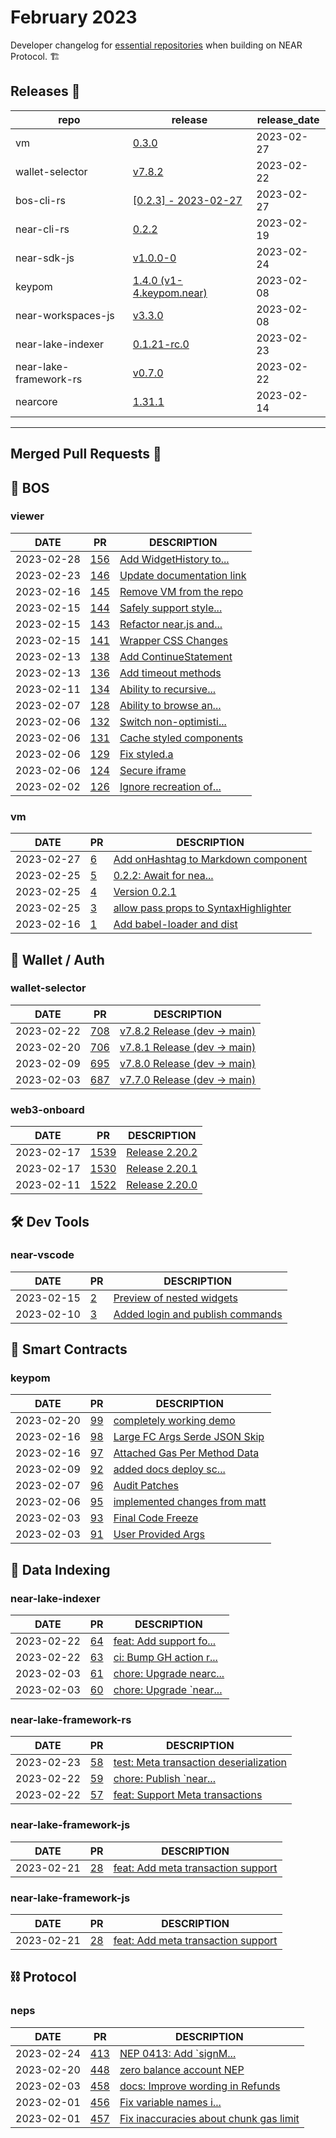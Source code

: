 # February 2023

Developer changelog for [essential repositories](https://github.com/near) when building on NEAR Protocol. 🏗️

## Releases  🎉

| repo | release | release_date |
| --- | --- | --- |
| vm | [0.3.0](https://github.com/NearSocial/VM/releases/tag/0.3.0) | 2023-02-27 |
| wallet-selector | [v7.8.2](https://github.com/near/wallet-selector/releases/tag/v7.8.2) | 2023-02-22 |
| bos-cli-rs | [[0.2.3] - 2023-02-27](https://github.com/bos-cli-rs/bos-cli-rs/releases/tag/v0.2.3) | 2023-02-27 |
| near-cli-rs | [0.2.2](https://github.com/near/near-cli-rs/releases/tag/0.2.2) | 2023-02-19 |
| near-sdk-js | [v1.0.0-0](https://github.com/near/near-sdk-js/releases/tag/v1.0.0-0) | 2023-02-24 |
| keypom | [1.4.0 (v1-4.keypom.near)](https://github.com/keypom/keypom/releases/tag/v1-4.keypom.near) | 2023-02-08 |
| near-workspaces-js | [v3.3.0](https://github.com/near/near-workspaces-js/releases/tag/near-workspaces%403.3.0) | 2023-02-08 |
| near-lake-indexer | [0.1.21-rc.0](https://github.com/near/near-lake-indexer/releases/tag/0.1.21-rc.0) | 2023-02-23 |
| near-lake-framework-rs | [v0.7.0](https://github.com/near/near-lake-framework-rs/releases/tag/v0.7.0) | 2023-02-22 |
| nearcore | [1.31.1](https://github.com/near/nearcore/releases/tag/1.31.1) | 2023-02-14 |

---

## Merged Pull Requests  🚀

## 🚀 BOS

### viewer

| DATE | PR | DESCRIPTION |
| --- | --- | --- |
| 2023-02-28 | [156](https://github.com/NearSocial/viewer/pull/156) | [Add WidgetHistory to...](https://github.com/NearSocial/viewer/pull/156) |
| 2023-02-23 | [146](https://github.com/NearSocial/viewer/pull/146) | [Update documentation link](https://github.com/NearSocial/viewer/pull/146) |
| 2023-02-16 | [145](https://github.com/NearSocial/viewer/pull/145) | [Remove VM from the repo](https://github.com/NearSocial/viewer/pull/145) |
| 2023-02-15 | [144](https://github.com/NearSocial/viewer/pull/144) | [Safely support style...](https://github.com/NearSocial/viewer/pull/144) |
| 2023-02-15 | [143](https://github.com/NearSocial/viewer/pull/143) | [Refactor near.js and...](https://github.com/NearSocial/viewer/pull/143) |
| 2023-02-15 | [141](https://github.com/NearSocial/viewer/pull/141) | [Wrapper CSS Changes](https://github.com/NearSocial/viewer/pull/141) |
| 2023-02-13 | [138](https://github.com/NearSocial/viewer/pull/138) | [Add ContinueStatement](https://github.com/NearSocial/viewer/pull/138) |
| 2023-02-13 | [136](https://github.com/NearSocial/viewer/pull/136) | [Add timeout methods](https://github.com/NearSocial/viewer/pull/136) |
| 2023-02-11 | [134](https://github.com/NearSocial/viewer/pull/134) | [Ability to recursive...](https://github.com/NearSocial/viewer/pull/134) |
| 2023-02-07 | [128](https://github.com/NearSocial/viewer/pull/128) | [Ability to browse an...](https://github.com/NearSocial/viewer/pull/128) |
| 2023-02-06 | [132](https://github.com/NearSocial/viewer/pull/132) | [Switch non-optimisti...](https://github.com/NearSocial/viewer/pull/132) |
| 2023-02-06 | [131](https://github.com/NearSocial/viewer/pull/131) | [Cache styled components](https://github.com/NearSocial/viewer/pull/131) |
| 2023-02-06 | [129](https://github.com/NearSocial/viewer/pull/129) | [Fix styled.a](https://github.com/NearSocial/viewer/pull/129) |
| 2023-02-06 | [124](https://github.com/NearSocial/viewer/pull/124) | [Secure iframe](https://github.com/NearSocial/viewer/pull/124) |
| 2023-02-02 | [126](https://github.com/NearSocial/viewer/pull/126) | [Ignore recreation of...](https://github.com/NearSocial/viewer/pull/126) |

### vm

| DATE | PR | DESCRIPTION |
| --- | --- | --- |
| 2023-02-27 | [6](https://github.com/NearSocial/VM/pull/6) | [Add onHashtag to Markdown component](https://github.com/NearSocial/VM/pull/6) |
| 2023-02-25 | [5](https://github.com/NearSocial/VM/pull/5) | [0.2.2: Await for nea...](https://github.com/NearSocial/VM/pull/5) |
| 2023-02-25 | [4](https://github.com/NearSocial/VM/pull/4) | [Version 0.2.1](https://github.com/NearSocial/VM/pull/4) |
| 2023-02-25 | [3](https://github.com/NearSocial/VM/pull/3) | [allow pass props to SyntaxHighlighter](https://github.com/NearSocial/VM/pull/3) |
| 2023-02-16 | [1](https://github.com/NearSocial/VM/pull/1) | [Add babel-loader and dist](https://github.com/NearSocial/VM/pull/1) |

## 🔑 Wallet / Auth

### wallet-selector

| DATE | PR | DESCRIPTION |
| --- | --- | --- |
| 2023-02-22 | [708](https://github.com/near/wallet-selector/pull/708) | [v7.8.2 Release (dev -> main)](https://github.com/near/wallet-selector/pull/708) |
| 2023-02-20 | [706](https://github.com/near/wallet-selector/pull/706) | [v7.8.1 Release (dev -> main)](https://github.com/near/wallet-selector/pull/706) |
| 2023-02-09 | [695](https://github.com/near/wallet-selector/pull/695) | [v7.8.0 Release (dev -> main)](https://github.com/near/wallet-selector/pull/695) |
| 2023-02-03 | [687](https://github.com/near/wallet-selector/pull/687) | [v7.7.0 Release (dev -> main) ](https://github.com/near/wallet-selector/pull/687) |

### web3-onboard

| DATE | PR | DESCRIPTION |
| --- | --- | --- |
| 2023-02-17 | [1539](https://github.com/blocknative/web3-onboard/pull/1539) | [Release 2.20.2](https://github.com/blocknative/web3-onboard/pull/1539) |
| 2023-02-17 | [1530](https://github.com/blocknative/web3-onboard/pull/1530) | [Release 2.20.1](https://github.com/blocknative/web3-onboard/pull/1530) |
| 2023-02-11 | [1522](https://github.com/blocknative/web3-onboard/pull/1522) | [Release 2.20.0](https://github.com/blocknative/web3-onboard/pull/1522) |

## 🛠️ Dev Tools

### near-vscode

| DATE | PR | DESCRIPTION |
| --- | --- | --- |
| 2023-02-15 | [2](https://github.com/near/near-vscode/pull/2) | [Preview of nested widgets](https://github.com/near/near-vscode/pull/2) |
| 2023-02-10 | [3](https://github.com/near/near-vscode/pull/3) | [Added login and publish commands](https://github.com/near/near-vscode/pull/3) |

## 📝 Smart Contracts

### keypom

| DATE | PR | DESCRIPTION |
| --- | --- | --- |
| 2023-02-20 | [99](https://github.com/keypom/keypom/pull/99) | [completely working demo](https://github.com/keypom/keypom/pull/99) |
| 2023-02-16 | [98](https://github.com/keypom/keypom/pull/98) | [Large FC Args Serde JSON Skip](https://github.com/keypom/keypom/pull/98) |
| 2023-02-16 | [97](https://github.com/keypom/keypom/pull/97) | [Attached Gas Per Method Data](https://github.com/keypom/keypom/pull/97) |
| 2023-02-09 | [92](https://github.com/keypom/keypom/pull/92) | [added docs deploy sc...](https://github.com/keypom/keypom/pull/92) |
| 2023-02-07 | [96](https://github.com/keypom/keypom/pull/96) | [Audit Patches](https://github.com/keypom/keypom/pull/96) |
| 2023-02-06 | [95](https://github.com/keypom/keypom/pull/95) | [implemented changes from matt](https://github.com/keypom/keypom/pull/95) |
| 2023-02-03 | [93](https://github.com/keypom/keypom/pull/93) | [Final Code Freeze](https://github.com/keypom/keypom/pull/93) |
| 2023-02-03 | [91](https://github.com/keypom/keypom/pull/91) | [User Provided Args](https://github.com/keypom/keypom/pull/91) |

## 🔎 Data Indexing

### near-lake-indexer

| DATE | PR | DESCRIPTION |
| --- | --- | --- |
| 2023-02-22 | [64](https://github.com/near/near-lake-indexer/pull/64) | [feat: Add support fo...](https://github.com/near/near-lake-indexer/pull/64) |
| 2023-02-22 | [63](https://github.com/near/near-lake-indexer/pull/63) | [ci: Bump GH action r...](https://github.com/near/near-lake-indexer/pull/63) |
| 2023-02-03 | [61](https://github.com/near/near-lake-indexer/pull/61) | [chore: Upgrade nearc...](https://github.com/near/near-lake-indexer/pull/61) |
| 2023-02-03 | [60](https://github.com/near/near-lake-indexer/pull/60) | [chore: Upgrade `near...](https://github.com/near/near-lake-indexer/pull/60) |

### near-lake-framework-rs

| DATE | PR | DESCRIPTION |
| --- | --- | --- |
| 2023-02-23 | [58](https://github.com/near/near-lake-framework-rs/pull/58) | [test: Meta transaction deserialization](https://github.com/near/near-lake-framework-rs/pull/58) |
| 2023-02-22 | [59](https://github.com/near/near-lake-framework-rs/pull/59) | [chore: Publish `near...](https://github.com/near/near-lake-framework-rs/pull/59) |
| 2023-02-22 | [57](https://github.com/near/near-lake-framework-rs/pull/57) | [feat: Support Meta transactions](https://github.com/near/near-lake-framework-rs/pull/57) |

### near-lake-framework-js

| DATE | PR | DESCRIPTION |
| --- | --- | --- |
| 2023-02-21 | [28](https://github.com/near/near-lake-framework-js/pull/28) | [feat: Add meta transaction support](https://github.com/near/near-lake-framework-js/pull/28) |

### near-lake-framework-js

| DATE | PR | DESCRIPTION |
| --- | --- | --- |
| 2023-02-21 | [28](https://github.com/near/near-lake-framework-js/pull/28) | [feat: Add meta transaction support](https://github.com/near/near-lake-framework-js/pull/28) |

## ⛓️ Protocol

### neps

| DATE | PR | DESCRIPTION |
| --- | --- | --- |
| 2023-02-24 | [413](https://github.com/near/NEPs/pull/413) | [NEP 0413: Add `signM...](https://github.com/near/NEPs/pull/413) |
| 2023-02-20 | [448](https://github.com/near/NEPs/pull/448) | [zero balance account NEP](https://github.com/near/NEPs/pull/448) |
| 2023-02-03 | [458](https://github.com/near/NEPs/pull/458) | [docs: Improve wording in Refunds](https://github.com/near/NEPs/pull/458) |
| 2023-02-01 | [456](https://github.com/near/NEPs/pull/456) | [Fix variable names i...](https://github.com/near/NEPs/pull/456) |
| 2023-02-01 | [457](https://github.com/near/NEPs/pull/457) | [Fix inaccuracies about chunk gas limit](https://github.com/near/NEPs/pull/457) |
